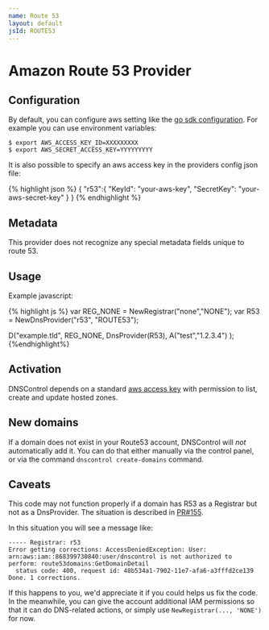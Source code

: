 ```yaml
---
name: Route 53
layout: default
jsId: ROUTE53
---
```

# Amazon Route 53 Provider

## Configuration

By default, you can configure aws setting like the [go sdk configuration](https://docs.aws.amazon.com/sdk-for-go/v1/developer-guide/configuring-sdk.html). For example you can use environment variables:
```
$ export AWS_ACCESS_KEY_ID=XXXXXXXXX
$ export AWS_SECRET_ACCESS_KEY=YYYYYYYYY
```

It is also possible to specify an aws access key in the providers config json file:

{% highlight json %}
{
 "r53":{
      "KeyId": "your-aws-key",
      "SecretKey": "your-aws-secret-key"
 }
}
{% endhighlight %}

## Metadata

This provider does not recognize any special metadata fields unique to route 53.

## Usage

Example javascript:

{% highlight js %}
var REG_NONE = NewRegistrar("none","NONE");
var R53 = NewDnsProvider("r53", "ROUTE53");

D("example.tld", REG_NONE, DnsProvider(R53),
    A("test","1.2.3.4")
);
{%endhighlight%}

## Activation

DNSControl depends on a standard [aws access key](https://aws.amazon.com/developers/access-keys/) with permission to list, create and update hosted zones.

## New domains

If a domain does not exist in your Route53 account, DNSControl
will *not* automatically add it. You can do that either manually
via the control panel, or via the command `dnscontrol create-domains`
command.

## Caveats

This code may not function properly if a domain has R53 as a Registrar
but not as a DnsProvider.  The situation is described in
[PR#155](https://github.com/StackExchange/dnscontrol/pull/155).

In this situation you will see a message like:

```
----- Registrar: r53
Error getting corrections: AccessDeniedException: User: arn:aws:iam::868399730840:user/dnscontrol is not authorized to perform: route53domains:GetDomainDetail
  status code: 400, request id: 48b534a1-7902-11e7-afa6-a3fffd2ce139
Done. 1 corrections.
```

If this happens to you, we'd appreciate it if you could helps us
fix the code.  In the meanwhile, you can give the account additional
IAM permissions so that it can do DNS-related actions, or simply
use `NewRegistrar(..., 'NONE')` for now.
